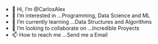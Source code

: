 - 👋 Hi, I’m @CarlosAlex
- 👀 I’m interested in ...Programming, Data Science and ML
- 🌱 I’m currently learning ...Data Structures and Algorithms
- 💞️ I’m looking to collaborate on ...Incredible Proyects
- 📫 How to reach me ...Send me a Email

<!---
CarlosAlex2020/CarlosAlex2020 is a ✨ special ✨ repository because its `README.md` (this file) appears on your GitHub profile.
You can click the Preview link to take a look at your changes.
--->
